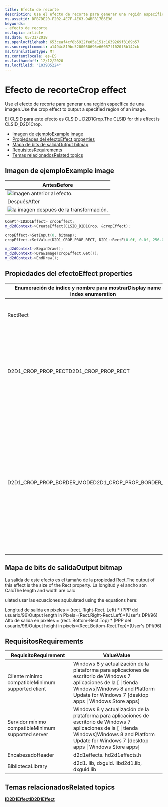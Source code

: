 ```yaml
---
title: Efecto de recorte
description: Use el efecto de recorte para generar una región específica de una imagen.
ms.assetid: DFB7DE20-F202-4E7F-AE63-94BF817B6E30
keywords:
- efecto de recorte
ms.topic: article
ms.date: 05/31/2018
ms.openlocfilehash: 653ceaf4cf8b5922fe05e151c1639269f3169b57
ms.sourcegitcommit: a1494c819bc5200050696e66057f1020f5b142cb
ms.translationtype: MT
ms.contentlocale: es-ES
ms.lasthandoff: 12/12/2020
ms.locfileid: "103905224"
---
```

# <a name="crop-effect"></a><span data-ttu-id="8dcbb-104">Efecto de recorte</span><span class="sxs-lookup"><span data-stu-id="8dcbb-104">Crop effect</span></span>

<span data-ttu-id="8dcbb-105">Use el efecto de recorte para generar una región específica de una imagen.</span><span class="sxs-lookup"><span data-stu-id="8dcbb-105">Use the crop effect to output a specified region of an image.</span></span>

<span data-ttu-id="8dcbb-106">El CLSID para este efecto es CLSID \_ D2D1Crop.</span><span class="sxs-lookup"><span data-stu-id="8dcbb-106">The CLSID for this effect is CLSID\_D2D1Crop.</span></span>

-   [<span data-ttu-id="8dcbb-107">Imagen de ejemplo</span><span class="sxs-lookup"><span data-stu-id="8dcbb-107">Example image</span></span>](#example-image)
-   [<span data-ttu-id="8dcbb-108">Propiedades del efecto</span><span class="sxs-lookup"><span data-stu-id="8dcbb-108">Effect properties</span></span>](#effect-properties)
-   [<span data-ttu-id="8dcbb-109">Mapa de bits de salida</span><span class="sxs-lookup"><span data-stu-id="8dcbb-109">Output bitmap</span></span>](#output-bitmap)
-   [<span data-ttu-id="8dcbb-110">Requisitos</span><span class="sxs-lookup"><span data-stu-id="8dcbb-110">Requirements</span></span>](#requirements)
-   [<span data-ttu-id="8dcbb-111">Temas relacionados</span><span class="sxs-lookup"><span data-stu-id="8dcbb-111">Related topics</span></span>](#related-topics)

## <a name="example-image"></a><span data-ttu-id="8dcbb-112">Imagen de ejemplo</span><span class="sxs-lookup"><span data-stu-id="8dcbb-112">Example image</span></span>



| <span data-ttu-id="8dcbb-113">Antes</span><span class="sxs-lookup"><span data-stu-id="8dcbb-113">Before</span></span>                                                     |
|------------------------------------------------------------|
| ![imagen anterior al efecto.](images/default-before.jpg) |
| <span data-ttu-id="8dcbb-115">Después</span><span class="sxs-lookup"><span data-stu-id="8dcbb-115">After</span></span>                                                      |
| ![la imagen después de la transformación.](images/8-crop.png)       |



 


```C++
ComPtr<ID2D1Effect> cropEffect;
m_d2dContext->CreateEffect(CLSID_D2D1Crop, &cropEffect);

cropEffect->SetInput(0, bitmap);
cropEffect->SetValue(D2D1_CROP_PROP_RECT, D2D1::RectF(0.0f, 0.0f, 256.0f, 192.0f));

m_d2dContext->BeginDraw();
m_d2dContext->DrawImage(cropEffect.Get());
m_d2dContext->EndDraw();
```



## <a name="effect-properties"></a><span data-ttu-id="8dcbb-117">Propiedades del efecto</span><span class="sxs-lookup"><span data-stu-id="8dcbb-117">Effect properties</span></span>



<table>
<colgroup>
<col style="width: 33%" />
<col style="width: 33%" />
<col style="width: 33%" />
</colgroup>
<thead>
<tr class="header">
<th><span data-ttu-id="8dcbb-118">Enumeración de índice y nombre para mostrar</span><span class="sxs-lookup"><span data-stu-id="8dcbb-118">Display name and index enumeration</span></span></th>
<th><span data-ttu-id="8dcbb-119">Tipo y valor predeterminado</span><span class="sxs-lookup"><span data-stu-id="8dcbb-119">Type and default value</span></span></th>
<th><span data-ttu-id="8dcbb-120">Descripción</span><span class="sxs-lookup"><span data-stu-id="8dcbb-120">Description</span></span></th>
</tr>
</thead>
<tbody>
<tr class="odd">
<td><span data-ttu-id="8dcbb-121">Rect</span><span class="sxs-lookup"><span data-stu-id="8dcbb-121">Rect</span></span><br/></td>
<td><span data-ttu-id="8dcbb-122">D2D1_VECTOR_4F</span><span class="sxs-lookup"><span data-stu-id="8dcbb-122">D2D1_VECTOR_4F</span></span><br/></td>
<td><span data-ttu-id="8dcbb-123">Región que se va a recortar como vector en el formato (izquierda, superior, ancho y alto).</span><span class="sxs-lookup"><span data-stu-id="8dcbb-123">The region to be cropped specified as a vector in the form (left, top, width, height).</span></span><br/></td>
</tr>
<tr class="even">
<td><span data-ttu-id="8dcbb-124">D2D1_CROP_PROP_RECT</span><span class="sxs-lookup"><span data-stu-id="8dcbb-124">D2D1_CROP_PROP_RECT</span></span><br/></td>
<td><span data-ttu-id="8dcbb-125">{-FLT_MAX,-FLT_MAX, FLT_MAX, FLT_MAX}</span><span class="sxs-lookup"><span data-stu-id="8dcbb-125">{-FLT_MAX, -FLT_MAX, FLT_MAX, FLT_MAX}</span></span><br/></td>
<td><span data-ttu-id="8dcbb-126">Las unidades están en DIP.</span><span class="sxs-lookup"><span data-stu-id="8dcbb-126">The units are in DIPs.</span></span> <br/>
<blockquote>
<p>[!Note]</p>
<p><span data-ttu-id="8dcbb-127">El rectángulo se truncará si se superpone a los límites de borde de la imagen de entrada.</span><span class="sxs-lookup"><span data-stu-id="8dcbb-127">The Rect will be truncated if it overlaps the edge boundaries of the input image.</span></span><br/></p>
</blockquote>
<br/></td>
</tr>
<tr class="odd">
<td><span data-ttu-id="8dcbb-128">D2D1_CROP_PROP_BORDER_MODE</span><span class="sxs-lookup"><span data-stu-id="8dcbb-128">D2D1_CROP_PROP_BORDER_MODE</span></span><br/></td>
<td><span data-ttu-id="8dcbb-129">D2D1_BORDER_MODE</span><span class="sxs-lookup"><span data-stu-id="8dcbb-129">D2D1_BORDER_MODE</span></span> <br/> <span data-ttu-id="8dcbb-130">D2D1_BORDER_MODE_SOFT</span><span class="sxs-lookup"><span data-stu-id="8dcbb-130">D2D1_BORDER_MODE_SOFT</span></span> <br/></td>
<td><ul>
<li><span data-ttu-id="8dcbb-131">D2D1_BORDER_MODE_SOFT: Si el rectángulo de recorte cae en coordenadas de píxeles fraccionarios, el efecto aplica el suavizado de contorno, lo que da como resultado un borde flexible.</span><span class="sxs-lookup"><span data-stu-id="8dcbb-131">D2D1_BORDER_MODE_SOFT : If the crop rectangle falls on fractional pixel coordinates, the effect applies antialiasing which results in a soft edge.</span></span></li>
<li><span data-ttu-id="8dcbb-132">D2D1_BORDER_MODE_HARD: Si el rectángulo de recorte cae en coordenadas de píxeles fraccionarios, el efecto se fija, lo que da como resultado un borde duro.</span><span class="sxs-lookup"><span data-stu-id="8dcbb-132">D2D1_BORDER_MODE_HARD : If the crop rectangle falls on fractional pixel coordinates, the effect clamps which results in a hard edge.</span></span></li>
</ul></td>
</tr>
</tbody>
</table>



 

## <a name="output-bitmap"></a><span data-ttu-id="8dcbb-133">Mapa de bits de salida</span><span class="sxs-lookup"><span data-stu-id="8dcbb-133">Output bitmap</span></span>

<span data-ttu-id="8dcbb-134">La salida de este efecto es el tamaño de la propiedad Rect.</span><span class="sxs-lookup"><span data-stu-id="8dcbb-134">The output of this effect is the size of the Rect property.</span></span> <span data-ttu-id="8dcbb-135">La longitud y el ancho son Calc</span><span class="sxs-lookup"><span data-stu-id="8dcbb-135">The length and width are calc</span></span>

<span data-ttu-id="8dcbb-136">ulated usar las ecuaciones aquí:</span><span class="sxs-lookup"><span data-stu-id="8dcbb-136">ulated using the equations here:</span></span> <dl> <span data-ttu-id="8dcbb-137">Longitud de salida en píxeles = (rect. Right-Rect. Left) \* (PPP del usuario/96)</span><span class="sxs-lookup"><span data-stu-id="8dcbb-137">Output length in Pixels=(Rect.Right-Rect.Left)\*(User's DPI/96)</span></span>  
<span data-ttu-id="8dcbb-138">Alto de salida en píxeles = (rect. Bottom-Rect.Top) \* (PPP del usuario/96)</span><span class="sxs-lookup"><span data-stu-id="8dcbb-138">Output height in pixels=(Rect.Bottom-Rect.Top)\*(User's DPI/96)</span></span>  
</dl>

## <a name="requirements"></a><span data-ttu-id="8dcbb-139">Requisitos</span><span class="sxs-lookup"><span data-stu-id="8dcbb-139">Requirements</span></span>



| <span data-ttu-id="8dcbb-140">Requisito</span><span class="sxs-lookup"><span data-stu-id="8dcbb-140">Requirement</span></span> | <span data-ttu-id="8dcbb-141">Value</span><span class="sxs-lookup"><span data-stu-id="8dcbb-141">Value</span></span> |
|--------------------------|------------------------------------------------------------------------------------|
| <span data-ttu-id="8dcbb-142">Cliente mínimo compatible</span><span class="sxs-lookup"><span data-stu-id="8dcbb-142">Minimum supported client</span></span> | <span data-ttu-id="8dcbb-143">Windows 8 y actualización de la plataforma para aplicaciones de escritorio de Windows 7 aplicaciones de la \[ \| tienda Windows\]</span><span class="sxs-lookup"><span data-stu-id="8dcbb-143">Windows 8 and Platform Update for Windows 7 \[desktop apps \| Windows Store apps\]</span></span> |
| <span data-ttu-id="8dcbb-144">Servidor mínimo compatible</span><span class="sxs-lookup"><span data-stu-id="8dcbb-144">Minimum supported server</span></span> | <span data-ttu-id="8dcbb-145">Windows 8 y actualización de la plataforma para aplicaciones de escritorio de Windows 7 aplicaciones de la \[ \| tienda Windows\]</span><span class="sxs-lookup"><span data-stu-id="8dcbb-145">Windows 8 and Platform Update for Windows 7 \[desktop apps \| Windows Store apps\]</span></span> |
| <span data-ttu-id="8dcbb-146">Encabezado</span><span class="sxs-lookup"><span data-stu-id="8dcbb-146">Header</span></span>                   | <span data-ttu-id="8dcbb-147">d2d1effects. h</span><span class="sxs-lookup"><span data-stu-id="8dcbb-147">d2d1effects.h</span></span>                                                                      |
| <span data-ttu-id="8dcbb-148">Biblioteca</span><span class="sxs-lookup"><span data-stu-id="8dcbb-148">Library</span></span>                  | <span data-ttu-id="8dcbb-149">d2d1. lib, dxguid. lib</span><span class="sxs-lookup"><span data-stu-id="8dcbb-149">d2d1.lib, dxguid.lib</span></span>                                                               |



 

## <a name="related-topics"></a><span data-ttu-id="8dcbb-150">Temas relacionados</span><span class="sxs-lookup"><span data-stu-id="8dcbb-150">Related topics</span></span>

<dl> <dt>

[<span data-ttu-id="8dcbb-151">**ID2D1Effect**</span><span class="sxs-lookup"><span data-stu-id="8dcbb-151">**ID2D1Effect**</span></span>](/windows/win32/api/d2d1_1/nn-d2d1_1-id2d1effect)
</dt> </dl>

 

